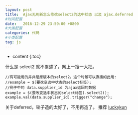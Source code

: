 ```yaml
---
layout: post
title:  Ajax无刷新怎么修改select2的选中状态 以及 ajax.deferred
#时间配置
date:   2016-12-29 23:59:00 +0800
#大类配置
categories: 代码
#小类配置
tag: js
---
```


* content
{:toc}


什么是 select2 就不累述了，网上一搜一大把。
	
	//有可能用的并非是原版本的select2，这个时候可以直接如此用:
	//example = $(要改变选中状态的select标签);
	//例子中的 data.supplier_id 为ajax返回的数据
	example = $(要改变选中状态的select标签).select2();
    example.val(data.supplier_id).trigger("change");
	
	
关于deferred，轮子造的太好了，不用再造了。 
推荐 [luckykun](http://www.cnblogs.com/jarson-7426/p/5511734.html?hmsr=toutiao.io&utm_medium=toutiao.io&utm_source=toutiao.io)